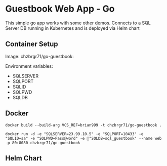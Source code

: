 # Guestbook Web App - Go
This simple go app works with some other demos. Connects to a SQL Server DB running in Kubernetes and is deployed via Helm chart

## Container Setup

Image: chzbrgr71/go-guestbook:<tag>

Environment variables:

* SQLSERVER
* SQLPORT
* SQLID
* SQLPWD
* SQLDB

## Docker

```
docker build --build-arg VCS_REF=brian999 -t chzbrgr71/go-guestbook .

docker run -d -e "SQLSERVER=23.99.10.5" -e "SQLPORT=10433" -e "SQLID=sa" -e "SQLPWD=Pass@word" -e "SQLDB=sql_guestbook" --name web -p 80:8080 chzbrgr71/go-guestbook
```

## Helm Chart

